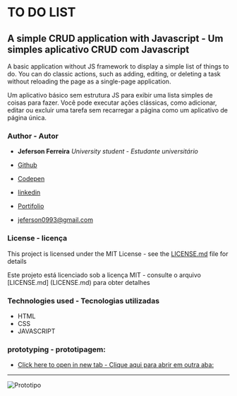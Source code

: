 # TO DO LIST
## A simple CRUD application with Javascript - Um simples aplicativo CRUD com Javascript

A basic application without JS framework to display a simple list of things to do. You can do classic actions, such as adding, editing, or deleting a task without reloading the page as a single-page application.

Um aplicativo básico sem estrutura JS para exibir uma lista simples de coisas para fazer. Você pode executar ações clássicas, como adicionar, editar ou excluir uma tarefa sem recarregar a página como um aplicativo de página única.

### Author - Autor

* **Jeferson Ferreira** *University student - Estudante universitário*

* [Github](https://github.com/jeferson0993)
* [Codepen](https://codepen.io/jeferson0993/full/gZvmeb)
* [linkedin](https://www.linkedin.com/in/jeferson-ferreira-4a036b143)
* [Portifolio](http://www.jeferson.ml)
* jeferson0993@gmail.com

### License - licença

This project is licensed under the MIT License - see the [LICENSE.md](LICENSE.md) file for details

Este projeto está licenciado sob a licença MIT - consulte o arquivo [LICENSE.md] (LICENSE.md) para obter detalhes

### Technologies used - Tecnologias utilizadas

* HTML
* CSS
* JAVASCRIPT

### prototyping  - prototipagem:
* [Click here to open in new tab  - Clique aqui para abrir em outra aba:](https://www.draw.io/?lightbox=1&highlight=0000ff&edit=_blank&layers=1&nav=1#G1gTk-96lxxUjfr9bOJyBs2b4cIJvO_p2C)

***

![Prototipo](https://user-images.githubusercontent.com/29678099/50641337-88074b80-0f5f-11e9-8507-b8bae9cabdd0.png)
